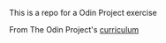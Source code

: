 This is a repo for a Odin Project exercise

From The Odin Project's [curriculum](http://www.theodinproject.com/courses/web-development-101/lessons/html-css)